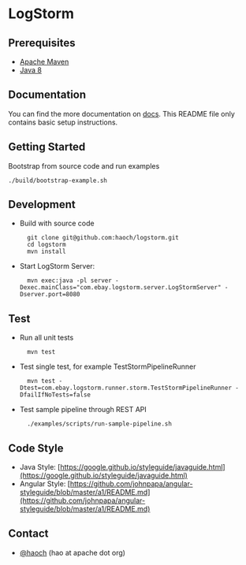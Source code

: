 LogStorm
========

Prerequisites
-------------

* [Apache Maven](https://maven.apache.org/)
* [Java 8](http://www.oracle.com/technetwork/java/javase/downloads/jdk8-downloads-2133151.html)

Documentation
-------------
You can find the more documentation on [docs](/docs). This README file only contains basic setup instructions.

Getting Started
---------------
Bootstrap from source code and run examples
	
    ./build/bootstrap-example.sh

Development
-----------

* Build with source code

		git clone git@github.com:haoch/logstorm.git
        cd logstorm
        mvn install

* Start LogStorm Server: 
	
		mvn exec:java -pl server -Dexec.mainClass="com.ebay.logstorm.server.LogStormServer" -Dserver.port=8080

Test
----
* Run all unit tests 
	
		mvn test
		
* Test single test, for example TestStormPipelineRunner

		mvn test -Dtest=com.ebay.logstorm.runner.storm.TestStormPipelineRunner -DfailIfNoTests=false

* Test sample pipeline through REST API
	
		./examples/scripts/run-sample-pipeline.sh
		
		
Code Style
----------
* Java Style: [https://google.github.io/styleguide/javaguide.html](https://google.github.io/styleguide/javaguide.html)
* Angular Style: [https://github.com/johnpapa/angular-styleguide/blob/master/a1/README.md](https://github.com/johnpapa/angular-styleguide/blob/master/a1/README.md)

Contact
-------

* [@haoch](https://github.com/haoch) (hao at apache dot org)

